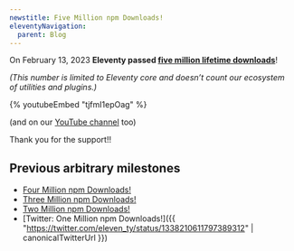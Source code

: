 ```yaml
---
newstitle: Five Million npm Downloads!
eleventyNavigation:
  parent: Blog
---
```

On February 13, 2023 **Eleventy passed [five million lifetime downloads](https://npm-stat.com/charts.html?package=%4011ty%2Feleventy&from=2018-01-01&to=2023-02-13)**!

_(This number is limited to Eleventy core and doesn’t count our ecosystem of utilities and plugins.)_

{% youtubeEmbed "tjfmI1epOag" %}

(and on our [YouTube channel](https://www.youtube.com/watch?v=tjfmI1epOag) too)

Thank you for the support!!

## Previous arbitrary milestones

* [Four Million npm Downloads!](/blog/four-million/)
* [Three Million npm Downloads!](/blog/three-million/)
* [Two Million npm Downloads!](/blog/2million/)
* [Twitter: One Million npm Downloads!]({{ "https://twitter.com/eleven_ty/status/1338210611797389312" | canonicalTwitterUrl }})